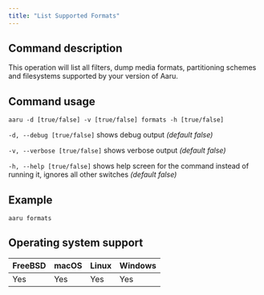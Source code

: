 ```yaml
---
title: "List Supported Formats"
---
```


## Command description
This operation will list all filters, dump media formats, partitioning schemes and filesystems supported by your version of Aaru.

## Command usage
```aaru -d [true/false] -v [true/false] formats -h [true/false]``` 

```-d, --debug [true/false]``` shows debug output *(default false)*

```-v, --verbose [true/false]``` shows verbose output *(default false)*

```-h, --help [true/false]``` shows help screen for the command instead of running it, ignores all other switches *(default false)*


## Example
```aaru formats```

## Operating system support
|FreeBSD|macOS|Linux|Windows|
|---|---|---|---|
|Yes|Yes|Yes|Yes|
